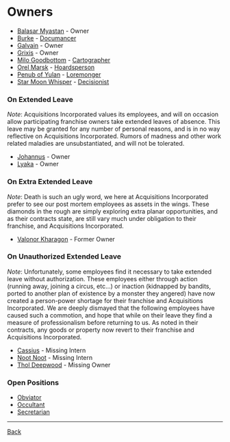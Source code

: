 # Owners
- [Balasar Myastan](BalasarMyastan.md) - Owner
- [Burke](Burke.md) - [Documancer](../Documents/Documancer.pdf)
- [Galvain](Galvain.md) - Owner
- [Grixis](Grixis.md) - Owner
- [Milo Goodbottom](MiloGoodbottom.md) - [Cartographer](../Documents/Cartographer.pdf)
- [Orel Marsk](OrelMarsk.md) - [Hoardsperson](../Documents/Hoardsperson.pdf)
- [Penub of Yulan](PenubOfYulan.md) - [Loremonger](../Documents/Loremonger.pdf)
- [Star Moon Whisper](StarMoonWhisper.md) - [Decisionist](../Documents/Decisionist.pdf)

### On Extended Leave
_Note_: Acquisitions Incorporated values its employees, and will on occasion allow participating franchise owners take extended leaves of absence. This leave may be granted for any number of personal reasons, and is in no way reflective on Acquisitions Incorporated. Rumors of madness and other work related maladies are unsubstantiated, and will not be tolerated.

- [Johannus](Johannus.md) - Owner
- [Lyaka](Lyaka.md) - Owner

### On Extra Extended Leave
_Note_: Death is such an ugly word, we here at Acquisitions Incorporated prefer to see our post mortem employees as assets in the wings. These diamonds in the rough are simply exploring extra planar opportunities, and as their contracts state, are still vary much under obligation to their franchise, and Acquisitions Incorporated.

- [Valonor Kharagon](ValonorKharagon.md) - Former Owner

### On Unauthorized Extended Leave
_Note_: Unfortunately, some employees find it necessary to take extended leave without authorization. These employees either through action (running away, joining a circus, etc...) or inaction (kidnapped by bandits, ported to another plan of existence by a monster they angered) have now created a person-power shortage for their franchise and Acquisitions Incorporated. We are deeply dismayed that the following employees have caused such a commotion, and hope that while on their leave they find a measure of professionalism before returning to us. As noted in their contracts, any goods or property now revert to their franchise and Acquisitions Incorporated.

- [Cassius](Cassius.md) - Missing Intern
- [Noot Noot](NootNoot.md) - Missing Intern
- [Thol Deepwood](TholDeepwood.md) - Missing Owner

### Open Positions

- [Obviator](../Documents/Obviator.pdf)
- [Occultant](../Documents/Occultant.pdf)
- [Secretarian](../Documents/Secretarian.pdf)

---
[Back](../TheEyesOfTheBeholder)